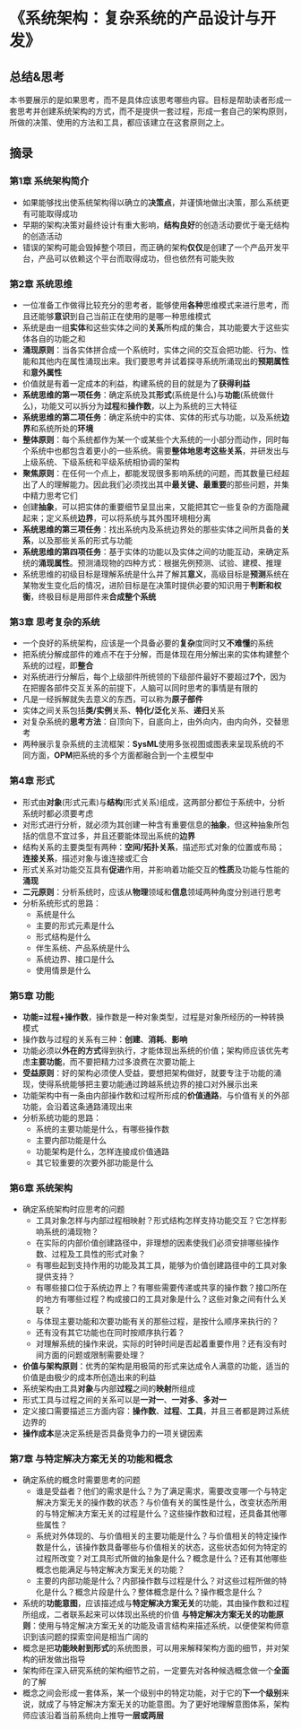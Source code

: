 # 《系统架构：复杂系统的产品设计与开发》

## 总结&思考

本书要展示的是如果思考，而不是具体应该思考哪些内容。目标是帮助读者形成一套思考并创建系统架构的方式，而不是提供一套过程，形成一套自己的架构原则，所做的决策、使用的方法和工具，都应该建立在这套原则之上。

## 摘录

### 第1章 系统架构简介

- 如果能够找出使系统架构得以确立的**决策点**，并谨慎地做出决策，那么系统更有可能取得成功
- 早期的架构决策对最终设计有重大影响，**结构良好**的创造活动要优于毫无结构的创造活动
- 错误的架构可能会毁掉整个项目，而正确的架构**仅仅**是创建了一个产品开发平台，产品可以依赖这个平台而取得成功，但也依然有可能失败

### 第2章 系统思维

- 一位准备工作做得比较充分的思考者，能够使用**各种**思维模式来进行思考，而且还能够**意识**到自己当前正在使用的是哪一种思维模式
- 系统是由一组**实体**和这些实体之间的**关系**所构成的集合，其功能要大于这些实体各自的功能之和
- **涌现原则**：当各实体拼合成一个系统时，实体之间的交互会把功能、行为、性能和其他内在属性涌现出来。我们要思考并试着探寻系统所涌现出的**预期属性**和**意外属性**
- 价值就是有着一定成本的利益，构建系统的目的就是为了**获得利益**
- **系统思维的第一项任务**：确定系统及其**形式**(系统是什么)与**功能**(系统做什么)，功能又可以拆分为**过程**和**操作数**，以上为系统的三大特征
- **系统思维的第二项任务**：确定系统中的实体、实体的形式与功能，以及系统**边界**和系统所处的**环境**
- **整体原则**：每个系统都作为某一个或某些个大系统的一小部分而动作，同时每个系统中也都包含着更小的一些系统。需要**整体地思考这些关系**，并研发出与上级系统、下级系统和平级系统相协调的架构
- **聚焦原则**：在任何一个点上，都能发现很多影响系统的问题，而其数量已经超出了人的理解能力。因此我们必须找出其中**最关键、最重要**的那些问题，并集中精力思考它们
- 创建**抽象**，可以把实体的重要细节呈显出来，又能把其它一些复杂的方面隐藏起来；定义系统**边界**，可以将系统与其外围环境相分离
- **系统思维的第三项任务**：找出系统内及系统边界处的那些实体之间所具备的**关系**，以及那些关系的形式与功能
- **系统思维的第四项任务**：基于实体的功能以及实体之间的功能互动，来确定系统的**涌现属性**。预测涌现物的四种方式：根据先例预测、试验、建模、推理
- 系统思维的初级目标是理解系统是什么并了解其**意义**，高级目标是**预测**系统在某物发生变化后的情况，进阶目标是在决策时提供必要的知识用于**判断和权衡**，终极目标是用部件来**合成整个系统**

### 第3章 思考复杂的系统

- 一个良好的系统架构，应该是一个具备必要的**复杂**度同时又**不难懂**的系统
- 把系统分解成部件的难点不在于分解，而是体现在用分解出来的实体构建整个系统的过程，即**整合**
- 对系统进行分解后，每个上级部件所统领的下级部件最好不要超过**7个**，因为在把握各部件交互关系的前提下，人脑可以同时思考的事情是有限的
- 凡是一经拆解就失去意义的东西，可以称为**原子部件**
- 实体之间关系包括**类/实例**关系、**特化/泛化**关系、**递归**关系
- 对复杂系统的**思考方法**：自顶向下，自底向上，由外向内，由内向外，交替思考
- 两种展示复杂系统的主流框架：**SysML**使用多张视图或图表来呈现系统的不同方面，**OPM**把系统的多个方面都融合到一个主模型中

### 第4章 形式

- 形式由**对象**(形式元素)与**结构**(形式关系)组成，这两部分都位于系统中，分析系统时都必须要考虑
- 对形式进行分析，就必须为其创建一种含有重要信息的**抽象**，但这种抽象所包括的信息不宜过多，并且还要能体现出系统的**边界**
- 结构关系的主要类型有两种：**空间/拓扑关系**，描述形式对象的位置或布局；**连接关系**，描述对象与谁连接或汇合
- 形式关系对功能交互具有**促进**作用，并影响着功能交互的**性质**及功能与性能的**涌现**
- **二元原则**：分析系统时，应该从**物理**领域和**信息**领域两种角度分别进行思考
- 分析系统形式的思路：
    - 系统是什么
    - 主要的形式元素是什么
    - 形式结构是什么
    - 伴生系统、产品系统是什么
    - 系统边界、接口是什么
    - 使用情景是什么

### 第5章 功能

- **功能=过程+操作数**，操作数是一种对象类型，过程是对象所经历的一种转换模式
- 操作数与过程的关系有三种：**创建**、**消耗**、**影响**
- 功能必须以**外在的方式**得到执行，才能体现出系统的价值；架构师应该优先考虑**主要功能**，而不要把精力过多浪费在次要功能上
- **受益原则**：好的架构必须使人受益，要想把架构做好，就要专注于功能的涌现，使得系统能够把主要功能通过跨越系统边界的接口对外展示出来
- 功能架构中有一条由内部操作数和过程所形成的**价值通路**，与价值有关的外部功能，会沿着这条通路涌现出来
- 分析系统功能的思路：
    - 系统的主要功能是什么，有哪些操作数
    - 主要内部功能是什么
    - 功能架构是什么，怎样连接成价值通路
    - 其它较重要的次要外部功能是什么

### 第6章 系统架构

- 确定系统架构时应思考的问题
    - 工具对象怎样与内部过程相映射？形式结构怎样支持功能交互？它怎样影响系统的涌现物？
    - 在实际的内部价值创建路径中，非理想的因素使我们必须安排哪些操作数、过程及工具性的形式对象？
    - 有哪些起到支持作用的功能及其工具，能够为价值创建路径中的工具对象提供支持？
    - 有哪些接口位于系统边界上？有哪些需要传递或共享的操作数？接口所在的地方有哪些过程？构成接口的工具对象是什么？这些对象之间有什么关联？
    - 与体现主要功能和次要功能有关的那些过程，是按什么顺序来执行的？
    - 还有没有其它功能也在同时按顺序执行着？
    - 对理解系统的操作来说，实际的时钟时间是否起着重要作用？还有没有时间方面的问题或限制需要处理？
- **价值与架构原则**：优秀的架构是用极简的形式来达成令人满意的功能，适当的价值是由极少的成本所创造出来的利益
- 系统架构由工具**对象**与内部**过程**之间的**映射**所组成
- 形式工具与过程之间的关系可以是**一对一**、**一对多**、**多对一**
- 定义接口需要描述三方面内容：**操作数**、**过程**、**工具**，并且三者都是跨过系统边界的
- **操作成本**是决定系统是否具备竞争力的一项关键因素

### 第7章 与特定解决方案无关的功能和概念

- 确定系统的概念时需要思考的问题
    - 谁是受益者？他们的需求是什么？为了满足需求，需要改变哪一个与特定解决方案无关的操作数的状态？与价值有关的属性是什么，改变状态所用的与特定解决方案无关的过程是什么？这些操作数和过程，还具备其他哪些属性？
    - 系统对外体现的、与价值相关的主要功能是什么？与价值相关的特定操作数是什么，该操作数具备哪些与价值相关的状态，这些状态如何为特定的过程所改变？对工具形式所做的抽象是什么？概念是什么？还有其他哪些概念也能满足与特定解决方案无关的功能？
    - 主要的内部功能是什么？内部操作数与过程是什么？对这些过程所做的特化是什么？概念片段是什么？整体概念是什么？操作概念是什么？
- 系统的**功能意图**，应该描述成与**特定解决方案无关**的功能，其由操作数和过程所组成，二者联系起来可以体现出系统的价值
**与特定解决方案无关的功能原则**：使用与特定解决方案无关的功能及语言结构来描述系统，以便使架构师意识到该问题的探索空间是相当广阔的
- 概念是把**功能映射到形式**的系统图景，可以用来解释架构方面的细节，并对架构的研发做出指导
- 架构师在深入研究系统的架构细节之前，一定要先对各种候选概念做一个**全面**的了解
- 概念之间会形成一套体系，某一个级别中的特定功能，对于它的**下一个级别**来说，就成了与特定解决方案无关的功能意图。为了更好地理解意图体系，架构师应该沿着当前系统向上推导**一层或两层**